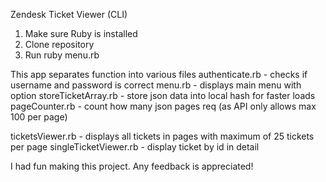Zendesk Ticket Viewer (CLI)
1. Make sure Ruby is installed
2. Clone repository
3. Run ruby menu.rb

This app separates function into various files
authenticate.rb - checks if username and password is correct
menu.rb - displays main menu with option
storeTicketArray.rb - store json data into local hash for faster loads
pageCounter.rb - count how many json pages req (as API only allows max 100 per page)

ticketsViewer.rb - displays all tickets in pages with maximum of 25 tickets per page
singleTicketViewer.rb - display ticket by id in detail

I had fun making this project. Any feedback is appreciated!